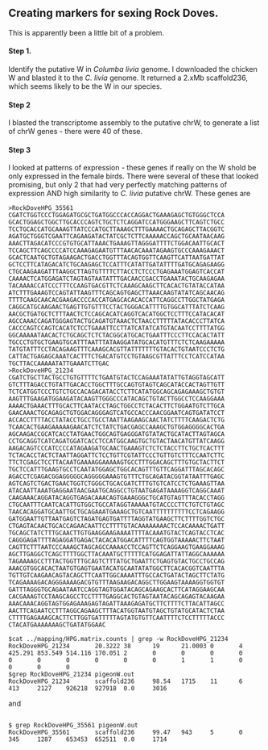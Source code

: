 ## Creating markers for sexing Rock Doves. 
This is apparently been a little bit of a problem. 

#### Step 1. 
Identify the putative W in *Columba livia* genome. I downloaded the chicken W and blasted it to the *C. livia* genome. It returned a 2.xMb scaffold236, 
which seems likely to be the W in our species. 

#### Step 2
I blasted the transcriptome assembly to the putative chrW, to generate a list of chrW genes - there were 40 of these.

#### Step 3
I looked at patterns of expression - these genes if really on the W shold be only expressed in the female birds. There were several of these that 
looked promising, but only 2 that had very perfectly matching patterns of expression AND high similarity to *C. livia* putative chrW. These genes are

```
>RockDoveHPG_35561
CGATCTGGTCCCTGGAGATGCGCTGATGGCCCACCAGGACTGAAAGAGCTGTGGGCTCCA
GCACTGGAGCTGGCTTGCACCCAGTCTGCTCTCAGGATCCATGGGAAGCTTCAGTCTGCC
TCCTGCACCATGCAAAGTTATCCCATGCTTAAAGCTTTGAAAACTGCAGAGCTTACGGTC
AGATGCTGGGTCGAATTCAGAAGATACTATCGCTCTTCAAAAACCAGCTGCAATAACAAG
AAACTTAGACATCCCGTGTGCATTAAACTGAAAGTTAGGGATTTTCTGGACAATTGCACT
TCCAGCTTCAGCCCCATCCAAAGAGAATGTTTAACACAAATAGAAGTGCCCAAAGAAACT
GCACTCAATGCTGTAGAAGACTGACCTGGTTTACAGTGGTTCAAGTTCATTAATGATTAT
GCTCCTTCATAGACATCTGCAAGAGCTCCATTTCATATTGATATTTTGATGCAGAGAAGG
CTGCAAGAAGATTTAAGGCTTAGTGTTTTCTTACCTCTCCCTGAGAAATGGAGTCACCAT
CAAAACTCATGGAGATCTAGTAGTAATATTTGACAACCGACCTGAAATACTGCAAGAGAA
TACAAAACCATCCCTTTCCAAGTGACGTTCTCAAAGCAAGCTTCACACTGTATACCATAA
ATCTTTGAAAGTCCAGTATTAAGTTTCAGCAGTGAGCTTAAACAAGTATATCAGCAACAG
TTTTCAAGCAACACGAAGACCCCACCATGAGCACACACCATTCAGGCCTTGGCTATGAGA
CAGGCATGCAAGAACTGAGTTGTGTTTCCTACTGGGACATTTTGTGGCATTTATCTCAAG
AACGCTGATGCTCTTTAACTCTCCAGCACATCAGGTCACATGGCTCCTTTCCATACACAT
AGCCAAACCAGATGGGAGTACTGCAGATGTAAACTCTAACCTTTTTATACACCCTTATCA
CACCCAGTCCAGTCACATCTCCTGAAATTCCTTATCATATCATGTACAATCCTTTTATGG
GGCAAAAATAACACTCTGCAGCTCTCTACGGCATGCACTGAATTTCCCTTCCACACTATT
TGCCCTGTGCTGAAGTGCATTTAATTTATAAGGATATGCACATGTTTCTCTCAAGAAAAA
TATGTATTTCCTACAGAAGTTTCAAAGCACGTTATTTTTTTGTACACTGTAATCCCTCTG
CATTACTGAGAGCAAATCACTTTCTGACATGTCCTGTAAGCGTTATTTCCTCATCCATAA
TGCTTACCAAAAATATTGAAATCTTGAC
>RockDoveHPG_21234
CGATCTGCTTACTGCCTGTGTTTTCTGAATGTACTCCAGAAATATATTGTAGGTAGCATT
GTCTTTAGACCTGTATTGACACCTGGCTTTGCCAGTGTAGTCAGCATACCACTAGTTGTT
TCTCATGGTCCCTGTCTGCCACAGACATACCTCTTCATATGGCAGCAGAGAAAGCTGTGT
AAGTTTGAAGATGGAAGATACAAGTTGGGCCCATACAGCTGTACTTGGCCTCCAAGGAAA
AAAACTGAAACTTTGCACTTCAATACCTAGCTGGCCTCTACACTTCTGGAATGTCTTGCA
GAACAAACTGCAGAGCTGTGGACAGGGAGTCATGCCACCCAACGGAATCAGTGATATCCT
ACCACCTTTTACCTATACCTGCCTGCCTAATTAAGAAGCAACTATCTTTTCAAGACTCTG
TCAACACTGAAGAAAAAGAACATCTCTATCTGACGAGCCAAAGCTGTGGAGGGGCACTGA
AGCAAGACCGCATCACCTATGAACTGGCAGTGAGGGATGTATACTGCATACTTAGTAGCA
CCTGCAGGTCATCAGATGGATCACCTCCATGGCAAGTGCTGTACTAACATGTTATCAAGG
AAGACAGTCCCATCCCCATAGAAGATGCAACTGAAAGTCTCTCTACCTTCTGCTCACTTT
TCTACACCTACTCTAATTAGGATTCTCCTGTTCGTATTCCCTGTTGTCTTTCCAATCTTC
TTCTCGAGCTCCTTACAATGAAAAGGAAAAAGTGCCTTTGGACAGCTTTGTGCTACTTCT
TGCTCCATTTGAAGTGCCTCAATATGGAGCTGGCACAGTTTGTTCAGGATTTAGCACAGC
AGACCTCGAGACGGAGGGGGCAGGGGGAAAGTGTTTCTGCAGATACGGTATAATTTGAGC
AGTCAGTCTGACTGAACTGGTCTGGGCTGCACGATCTTTGTGTCATCCTCTGAAAGTTAA
ATACAATTAAATGAGGAATAACGAATGCAGGCCTGTAATGAGATAAAAGGTCAGGCAAAT
CAAGAAACAGGATACAGGTGAGACAAACAGTGAAAGGGCTGCATGTAGTTTACACCTAGG
CTGCAATTTCAATCACATTGTGGCTGCCATAGGTAAAAATGTACCCCTTCTGTCTGTAGC
TAACACAGGATGCAATTGCTGCAGAAATGAAAGCTGTCAATTTTTTTTTTCCTCAGAAGG
GATGGAATTGTTAATGAGTCTAGATGAGTGATTTTAGGTATGAAGCTTCTTTTGGTCTGC
CTGAGTACAACTGCACCAGAACAATTCCTTTTGTACAAAAAAAACTCCACAAAACTGATT
TGCAGCTATCTTTGCAACTTGTGAAGGAAGAAAATTTTACAAATGTACTCAGTACCTCAC
CAGGGAGATTTTAGAGGATGAGACTACACATGGACATTTTCAGTGGTAAAAACTTCTAAT
CAGTTCTTTAATCCCAAAGCTAGCAGCCAAAACCTCCAGTTCTCAGGAAGTGAAGGAAAG
AGCTTGAGGCTCAGCTTTTGGCTTACAAATGCTTTTTCATGGAGATTATTAGGCAAAAAA
TAGAAAAGCCTTTACTGGTTTGCAGTCTTTATGCTGAATTCTGAGTGTACTGCCTGCCAG
AAACGTGGCACACTAATGTGAGTGAATACATGCAATATATGGCTTCACACGGTCAATTTA
TGTTGTCAAGAACAGTACAGCTTCAATTGGCAAAATTTGCCACTGATACTAGCTTCTATG
TCAGAAAAGACAGGGAAAAGACGTGTTTAAGAAGACAGGCTTGGAAGTAAAAGGTGGTGT
GATTTAGGGTGCAGAATAATCCAGGTAGTGGATACAGCAGAAGCACTTCATAGGAAGCAA
CACGAAAGTCCTAAGCAGCCTCCTTTTGAGGCACTGTAGTAATACAGCAGAGTACAAGAA
AAACAAACAGGTAGTGGAGAAAGAGTAGATTAAAGAGATGCTTCTTTTCTTACATTAGCC
AACTTCAGAATCCTTTAGGCAGAAGCTTTACATGGTAATGTAGCTGTATGCATACTCTAA
CTTTTGAGAAAGCACTTCTTGGTGATTTTTAGTATGTGTTCAATTTTCTCCTTTTTACCC
CTACATGAAAAAAAGCTGATATGGAAC
```

```
$cat ../mapping/HPG.matrix.counts | grep -w RockDoveHPG_21234
RockDoveHPG_21234       20.3222 38      19      21.0003 0       4       425.291 853.549 514.116 170.051 2       0       0       0       0       0       0       0       0       0       0       1       1       0       0       0       0
$grep RockDoveHPG_21234 pigeonW.out
RockDoveHPG_21234       scaffold236     98.54   1715    11      6       413     2127    926218  927918  0.0     3016
```
and 

```

$ grep RockDoveHPG_35561 pigeonW.out
RockDoveHPG_35561       scaffold236     99.47   943     5       0       345     1287    653453  652511  0.0     1714

```

